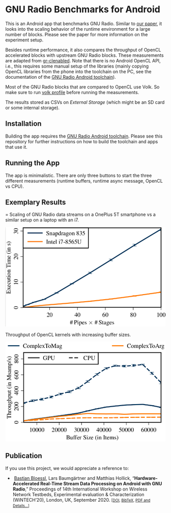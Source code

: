 # GNU Radio Benchmarks for Android

This is an Android app that benchmarks GNU Radio. Similar to [our paper](https://www.bastibl.net/bib/bloessl2019benchmarking/), it looks into the scaling behavior of the runtime environment for a large number of blocks. Please see the paper for more information on the experiment setup.

Besides runtime performance, it also compares the throughput of OpenCL accelerated blocks with upstream GNU Radio blocks. These measurements are adapted from [gr-clenabled](https://github.com/ghostop14/gr-clenabled). Note that there is no Android OpenCL API, i.e., this requires some manual setup of the libraries (mainly copying OpenCL libraries from the phone into the toolchain on the PC, see the documentation of the [GNU Radio Android toolchain](https://github.com/bastibl/gnuradio-android/)).

Most of the GNU Radio blocks that are compared to OpenCL use Volk. So make sure to run [volk profile](https://github.com/bastibl/android-volk/) before running the measurements.

The results stored as CSVs on *External Storage* (which might be an SD card or some internal storage).

## Installation

Building the app requires the [GNU Radio Android toolchain](https://github.com/bastibl/gnuradio-android/). Please see this repository for further instructions on how to build the toolchain and apps that use it.

## Running the App

The app is minimalistic. There are only three buttons to start the three different measurements (runtime buffers, runtime async message, OpenCL vs CPU).

## Exemplary Results
=
Scaling of GNU Radio data streams on a OnePlus 5T smartphone vs a similar setup on a laptop with an i7.

![Buffer Scaling](doc/buf.png)

Throughput of OpenCL kernels with increasing buffer sizes.

![OpenCL vs CPU](doc/cl_vs_cpu.png)

## Publication

If you use this project, we would appreciate a reference to:

<ul>
<li>
<a href="http://dx.doi.org/10.1145/3411276.3412184"><img src="https://www.bastibl.net/bib/icons/ACM-logo.gif" title="ACM" alt=""></a> <a class="bibauthorlink" href="https://www.bastibl.net/">Bastian Bloessl</a>, Lars Baumgärtner and Matthias Hollick, “<strong>Hardware-Accelerated Real-Time Stream Data Processing on Android with GNU Radio</strong>,” Proceedings of 14th International Workshop on Wireless Network Testbeds, Experimental evaluation &amp; Characterization (WiNTECH’20), London, UK, September 2020.
 <small>[<a href="http://dx.doi.org/10.1145/3411276.3412184">DOI</a>, <a href="https://www.bastibl.net/bib/bloessl2020hardware/bloessl2020hardware.bib">BibTeX</a>, <a href="https://www.bastibl.net/bib/bloessl2020hardware/">PDF and Details…</a>]</small></p>
</li>
</ul>
